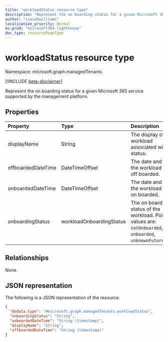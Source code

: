 ```yaml
---
title: "workloadStatus resource type"
description: "Represent the on boarding status for a given Microsoft 365 service supported by the management platform."
author: "isaiahwilliams"
localization_priority: Normal
ms.prod: "microsoft365-lighthouse"
doc_type: resourcePageType
---
```


# workloadStatus resource type

Namespace: microsoft.graph.managedTenants

[!INCLUDE [beta-disclaimer](../../includes/beta-disclaimer.md)]

Represent the on boarding status for a given Microsoft 365 service supported by the management platform.

## Properties

|Property|Type|Description|
|:---|:---|:---|
|displayName|String|The display of the workload associated with this status.|
|offboardedDateTime|DateTimeOffset|The date and time the workload was off boarded.|
|onboardedDateTime|DateTimeOffset|The date and time the workload was on boarded.|
|onboardingStatus|workloadOnboardingStatus|The on boarding status of the workload. Possible values are: `notOnboarded`, `onboarded`, `unknownFutureValue`.|

## Relationships

None.

## JSON representation

The following is a JSON representation of the resource.
<!-- {
  "blockType": "resource",
  "@odata.type": "microsoft.graph.managedTenants.workloadStatus"
}
-->
``` json
{
  "@odata.type": "#microsoft.graph.managedTenants.workloadStatus",
  "onboardingStatus": "String",
  "onboardedDateTime": "String (timestamp)",
  "displayName": "String",
  "offboardedDateTime": "String (timestamp)"
}
```
